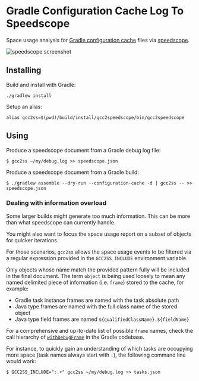 # Gradle Configuration Cache Log To Speedscope

Space usage analysis for [Gradle configuration cache](https://docs.gradle.org/current/userguide/configuration_cache.html)
files via [speedscope](https://speedscope.app).

![speedscope screenshot](./speedscope.png)

## Installing

Build and install with Gradle:

    ./gradlew install


Setup an alias:

    alias gcc2ss=$(pwd)/build/install/gcc2speedscope/bin/gcc2speedscope

## Using

Produce a speedscope document from a Gradle debug log file:

    $ gcc2ss ~/my/debug.log >> speedscope.json

Produce a speedscope document from a Gradle build:

    $ ./gradlew assemble --dry-run --configuration-cache -d | gcc2ss -- >> speedscope.json

### Dealing with information overload

Some larger builds might generate too much information. This can be more than
what speedscope can currently handle.

You might also want to focus the space usage report on a subset of objects for
quicker iterations.

For those scenarios, `gcc2ss` allows the space usage events to be filtered via a
regular expression provided in the `GCC2SS_INCLUDE` environment variable.

Only objects whose name match the provided pattern fully will be included in the
final document. The term `object` is being used loosely to mean any named
delimited piece of information (i.e. `frame`) stored to the cache, for example:
* Gradle task instance frames are named with the task absolute path
* Java type frames are named with the full class name of the stored object
* Java type field frames are named `${qualifiedClassName}.${fieldName}`

For a comprehensive and up-to-date list of possible `frame` names, check the
call hierarchy of
[`withDebugFrame`](https://github.com/gradle/gradle/blob/5b5514c90d99f506f77d0b789b5d38dcf4bafd57/platforms/core-configuration/configuration-cache/src/main/kotlin/org/gradle/configurationcache/serialization/Logging.kt#L128)
in the Gradle codebase.

For instance, to quickly gain an understanding of which tasks are occupying more
space (task names always start with `:`), the following command line would work:

    $ GCC2SS_INCLUDE=":.+" gcc2ss ~/my/debug.log >> tasks.json
